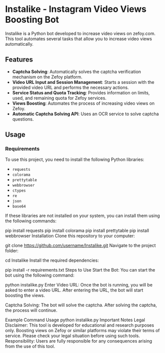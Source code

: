 # Instalike - Instagram Video Views Boosting Bot

Instalike is a Python bot developed to increase video views on zefoy.com. This tool automates several tasks that allow you to increase video views automatically.

## Features

- **Captcha Solving**: Automatically solves the captcha verification mechanism on the Zefoy platform.
- **Video URL Input and Session Management**: Starts a session with the provided video URL and performs the necessary actions.
- **Service Status and Quota Tracking**: Provides information on limits, used, and remaining quota for Zefoy services.
- **Views Boosting**: Automates the process of increasing video views on Zefoy.
- **Automatic Captcha Solving API**: Uses an OCR service to solve captcha questions.

## Usage

### Requirements

To use this project, you need to install the following Python libraries:

- `requests`
- `colorama`
- `prettytable`
- `webbrowser`
- `ctypes`
- `re`
- `json`
- `base64`

If these libraries are not installed on your system, you can install them using the following commands:

pip install requests
pip install colorama
pip install prettytable
pip install webbrowser
Installation
Clone this repository to your computer:

git clone https://github.com/username/Instalike.git
Navigate to the project folder:

cd Instalike
Install the required dependencies:

pip install -r requirements.txt
Steps to Use
Start the Bot: You can start the bot using the following command:

python instalike.py
Enter Video URL: Once the bot is running, you will be asked to enter a video URL. After entering the URL, the bot will start boosting the views.

Captcha Solving: The bot will solve the captcha. After solving the captcha, the process will continue.

Example Command Usage
python instalike.py
Important Notes
Legal Disclaimer: This tool is developed for educational and research purposes only. Boosting views on Zefoy or similar platforms may violate their terms of service. Please check your legal situation before using such tools.
Responsibility: Users are fully responsible for any consequences arising from the use of this tool.
